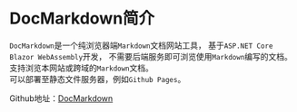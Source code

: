 ﻿# DocMarkdown简介

`DocMarkdown`是一个纯浏览器端`Markdown`文档网站工具，
基于`ASP.NET Core Blazor WebAssembly`开发，
不需要后端服务即可浏览使用`Markdown`编写的文档。  
支持浏览本网站或跨域的`Markdown`文档。  
可以部署至静态文件服务器，例如`Github Pages`。

Github地址：[DocMarkdown](https://github.com/Kation/DocMarkdown)
